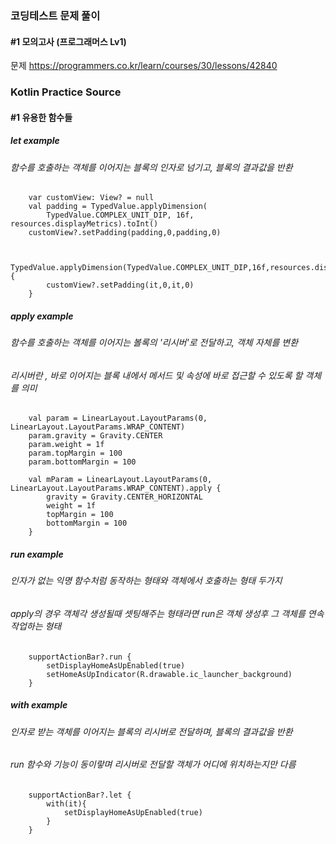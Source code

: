 
### 코딩테스트 문제 풀이 
#### #1 모의고사 (프로그래머스 Lv1)
문제 https://programmers.co.kr/learn/courses/30/lessons/42840



### Kotlin Practice Source


#### #1 유용한 함수들


##### let example
###### 함수를 호출하는 객체를 이어지는 블록의 인자로 넘기고, 블록의 결과값을 반환

        var customView: View? = null
        val padding = TypedValue.applyDimension(
            TypedValue.COMPLEX_UNIT_DIP, 16f, resources.displayMetrics).toInt()
        customView?.setPadding(padding,0,padding,0)


        TypedValue.applyDimension(TypedValue.COMPLEX_UNIT_DIP,16f,resources.displayMetrics).toInt().let {
            customView?.setPadding(it,0,it,0)
        }

##### apply example
###### 함수를 호출하는 객체를 이어지는 볼록의 '리시버'로 전달하고, 객체 자체를 변환
###### 리시버란 , 바로 이어지는 블록 내에서 메서드 및 속성에 바로 접근할 수 있도록 할 객체를 의미
        val param = LinearLayout.LayoutParams(0, LinearLayout.LayoutParams.WRAP_CONTENT)
        param.gravity = Gravity.CENTER
        param.weight = 1f
        param.topMargin = 100
        param.bottomMargin = 100

        val mParam = LinearLayout.LayoutParams(0, LinearLayout.LayoutParams.WRAP_CONTENT).apply {
            gravity = Gravity.CENTER_HORIZONTAL
            weight = 1f
            topMargin = 100
            bottomMargin = 100
        }

##### run example
###### 인자가 없는 익명 함수처럼 동작하는 형태와 객체에서 호출하는 형태 두가지
###### apply의 경우 객체각 생성될때 셋팅해주는 형태라면 run은 객체 생성후 그 객체를 연속 작업하는 형태

        supportActionBar?.run {
            setDisplayHomeAsUpEnabled(true)
            setHomeAsUpIndicator(R.drawable.ic_launcher_background)
        }

##### with example
###### 인자로 받는 객체를 이어지는 블록의 리시버로 전달하며, 블록의 결과값을 반환
###### run 함수와 기능이 동이랗며 리시버로 전달할 객체가 어디에 위치하는지만 다름

        supportActionBar?.let {
            with(it){
                setDisplayHomeAsUpEnabled(true)
            }
        }




